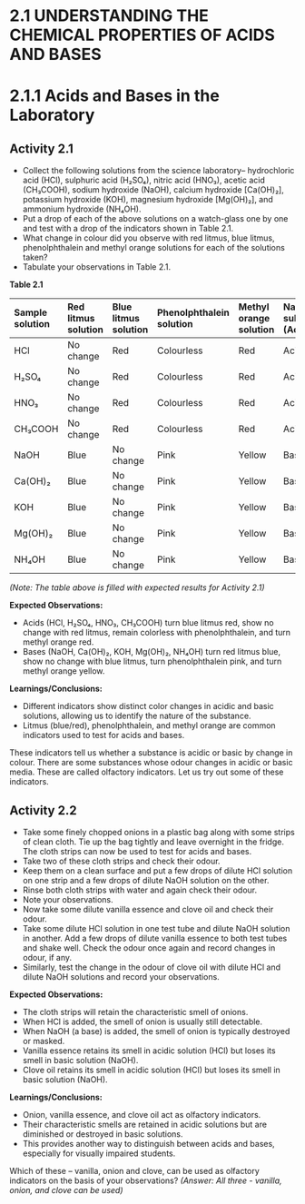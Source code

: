 
# 2.1 UNDERSTANDING THE CHEMICAL PROPERTIES OF ACIDS AND BASES

##

# 2.1.1 Acids and Bases in the Laboratory

## Activity 2.1

*   Collect the following solutions from the science laboratory– hydrochloric acid (HCl), sulphuric acid (H₂SO₄), nitric acid (HNO₃), acetic acid (CH₃COOH), sodium hydroxide (NaOH), calcium hydroxide [Ca(OH)₂], potassium hydroxide (KOH), magnesium hydroxide [Mg(OH)₂], and ammonium hydroxide (NH₄OH).
*   Put a drop of each of the above solutions on a watch-glass one by one and test with a drop of the indicators shown in Table 2.1.
*   What change in colour did you observe with red litmus, blue litmus, phenolphthalein and methyl orange solutions for each of the solutions taken?
*   Tabulate your observations in Table 2.1.

**Table 2.1**

| Sample solution        | Red litmus solution | Blue litmus solution | Phenolphthalein solution | Methyl orange solution | Nature of substance (Acidic/Basic) |
| :--------------------- | :------------------ | :------------------- | :----------------------- | :--------------------- | :--------------------------------- |
| HCl                    | No change           | Red                  | Colourless               | Red                    | Acidic                             |
| H₂SO₄                  | No change           | Red                  | Colourless               | Red                    | Acidic                             |
| HNO₃                   | No change           | Red                  | Colourless               | Red                    | Acidic                             |
| CH₃COOH                | No change           | Red                  | Colourless               | Red                    | Acidic                             |
| NaOH                   | Blue                | No change            | Pink                     | Yellow                 | Basic                              |
| Ca(OH)₂                | Blue                | No change            | Pink                     | Yellow                 | Basic                              |
| KOH                    | Blue                | No change            | Pink                     | Yellow                 | Basic                              |
| Mg(OH)₂                | Blue                | No change            | Pink                     | Yellow                 | Basic                              |
| NH₄OH                  | Blue                | No change            | Pink                     | Yellow                 | Basic                              |

*(Note: The table above is filled with expected results for Activity 2.1)*

**Expected Observations:**
*   Acids (HCl, H₂SO₄, HNO₃, CH₃COOH) turn blue litmus red, show no change with red litmus, remain colorless with phenolphthalein, and turn methyl orange red.
*   Bases (NaOH, Ca(OH)₂, KOH, Mg(OH)₂, NH₄OH) turn red litmus blue, show no change with blue litmus, turn phenolphthalein pink, and turn methyl orange yellow.

**Learnings/Conclusions:**
*   Different indicators show distinct color changes in acidic and basic solutions, allowing us to identify the nature of the substance.
*   Litmus (blue/red), phenolphthalein, and methyl orange are common indicators used to test for acids and bases.

These indicators tell us whether a substance is acidic or basic by change in colour. There are some substances whose odour changes in acidic or basic media. These are called olfactory indicators. Let us try out some of these indicators.

## Activity 2.2

*   Take some finely chopped onions in a plastic bag along with some strips of clean cloth. Tie up the bag tightly and leave overnight in the fridge. The cloth strips can now be used to test for acids and bases.
*   Take two of these cloth strips and check their odour.
*   Keep them on a clean surface and put a few drops of dilute HCl solution on one strip and a few drops of dilute NaOH solution on the other.
*   Rinse both cloth strips with water and again check their odour.
*   Note your observations.
*   Now take some dilute vanilla essence and clove oil and check their odour.
*   Take some dilute HCl solution in one test tube and dilute NaOH solution in another. Add a few drops of dilute vanilla essence to both test tubes and shake well. Check the odour once again and record changes in odour, if any.
*   Similarly, test the change in the odour of clove oil with dilute HCl and dilute NaOH solutions and record your observations.

**Expected Observations:**
*   The cloth strips will retain the characteristic smell of onions.
*   When HCl is added, the smell of onion is usually still detectable.
*   When NaOH (a base) is added, the smell of onion is typically destroyed or masked.
*   Vanilla essence retains its smell in acidic solution (HCl) but loses its smell in basic solution (NaOH).
*   Clove oil retains its smell in acidic solution (HCl) but loses its smell in basic solution (NaOH).

**Learnings/Conclusions:**
*   Onion, vanilla essence, and clove oil act as olfactory indicators.
*   Their characteristic smells are retained in acidic solutions but are diminished or destroyed in basic solutions.
*   This provides another way to distinguish between acids and bases, especially for visually impaired students.

Which of these – vanilla, onion and clove, can be used as olfactory indicators on the basis of your observations?
*(Answer: All three - vanilla, onion, and clove can be used)*

##
